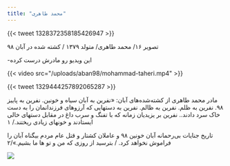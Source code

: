 ```yaml
---
title: "محمد طاهری"
---
```


{{< tweet 1328372358185426947 >}}

تصویر ۱۶/ محمد طاهری/ متولد ۱۳۷۹ / کشته شده در آبان ۹۸

-این ویدیو رو مادرش درست کرده

{{< video src="/uploads/aban98/mohammad-taheri.mp4" >}}

{{< tweet 1329444257892065287 >}}

مادر محمد طاهری از کشته‌شده‌های آبان: «نفرین به آبان سیاه و خونین. نفرین به پاییز ۹۸. نفرین به ظلم. نفرین به ظالم. نفرین به دستهایی که آرزوهای فرزندانمان را به دست خاک سرد دادند.. نفرین بر یزیدیان زمانه که با تفنگ و سرب داغ در مقابل دستهای خالی ایستادند و خونهای زیادی ریختند./ ۱

تاریخ جنایات بی‌رحمانه آبان خونین ۹۸ و عاملان کشتار و قتل عام مردم بیگناه آبان را فراموش نخواهد کرد. / بترسید از روزی که من و تو ها ما بشیم.»/۲

![](/uploads/aban98/mohammad-taheri.jpg)
